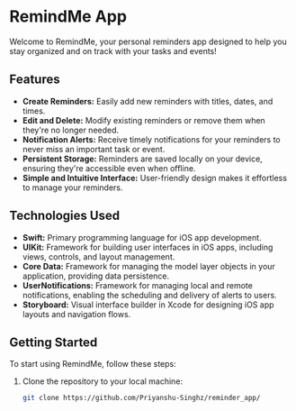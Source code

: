# RemindMe App

Welcome to RemindMe, your personal reminders app designed to help you stay organized and on track with your tasks and events!

## Features

- **Create Reminders:** Easily add new reminders with titles, dates, and times.
- **Edit and Delete:** Modify existing reminders or remove them when they're no longer needed.
- **Notification Alerts:** Receive timely notifications for your reminders to never miss an important task or event.
- **Persistent Storage:** Reminders are saved locally on your device, ensuring they're accessible even when offline.
- **Simple and Intuitive Interface:** User-friendly design makes it effortless to manage your reminders.

## Technologies Used

- **Swift:** Primary programming language for iOS app development.
- **UIKit:** Framework for building user interfaces in iOS apps, including views, controls, and layout management.
- **Core Data:** Framework for managing the model layer objects in your application, providing data persistence.
- **UserNotifications:** Framework for managing local and remote notifications, enabling the scheduling and delivery of alerts to users.
- **Storyboard:** Visual interface builder in Xcode for designing iOS app layouts and navigation flows.

## Getting Started

To start using RemindMe, follow these steps:

1. Clone the repository to your local machine:

   ```bash
   git clone https://github.com/Priyanshu-Singhz/reminder_app/
